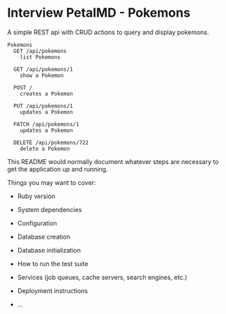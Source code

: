# Interview PetalMD - Pokemons

A simple REST api with CRUD actions to query and display pokemons.

```
Pokemons
  GET /api/pokemons
    list Pokemons

  GET /api/pokemons/1
    show a Pokemon

  POST /
    creates a Pokemon

  PUT /api/pokemons/1
    updates a Pokemon

  PATCH /api/pokemons/1
    updates a Pokemon

  DELETE /api/pokemons/722
    delete a Pokemon
```

This README would normally document whatever steps are necessary to get the
application up and running.

Things you may want to cover:

* Ruby version


* System dependencies

* Configuration

* Database creation

* Database initialization

* How to run the test suite

* Services (job queues, cache servers, search engines, etc.)

* Deployment instructions

* ...
